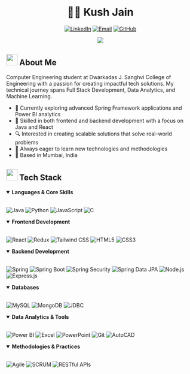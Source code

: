 # <div align="center">👨‍💻 Kush Jain</div>
<div align="center">
  <a href="https://www.linkedin.com/in/kush-jain-0a8910299/"><img src="https://img.shields.io/badge/LinkedIn-%230077B5.svg?style=for-the-badge&logo=linkedin&logoColor=white" alt="LinkedIn"></a>
  <a href="mailto:kushjjain@gmail.com"><img src="https://img.shields.io/badge/Email-D14836?style=for-the-badge&logo=gmail&logoColor=white" alt="Email"></a>
  <a href="https://github.com/kushjjain"><img src="https://img.shields.io/badge/GitHub-%23121011.svg?style=for-the-badge&logo=github&logoColor=white" alt="GitHub"></a>
</div>

<p align="center">
  <img src="https://readme-typing-svg.herokuapp.com/?lines=Full+Stack+Developer;Java+Developer;Data+Analytics+Enthusiast&font=Fira%20Code&center=true&width=440&height=45&color=f75c7e&vCenter=true&size=22">
</p>

## <img src="https://media.giphy.com/media/iY8CRBdQXODJSCERIr/giphy.gif" width="30px"> About Me 

Computer Engineering student at Dwarkadas J. Sanghvi College of Engineering with a passion for creating impactful tech solutions. My technical journey spans Full Stack Development, Data Analytics, and Machine Learning.

- 🌱 Currently exploring advanced Spring Framework applications and Power BI analytics
- 💼 Skilled in both frontend and backend development with a focus on Java and React
- 🔍 Interested in creating scalable solutions that solve real-world problems
- 🚀 Always eager to learn new technologies and methodologies
- 📍 Based in Mumbai, India

## <img src="https://media2.giphy.com/media/QssGEmpkyEOhBCb7e1/giphy.gif?cid=ecf05e47a0n3gi1bfqntqmob8g9aid1oyj2wr3ds3mg700bl&rid=giphy.gif" width="30px"> Tech Stack

<details open>
<summary><b>Languages & Core Skills</b></summary>
<br>
<p>
  <img src="https://img.shields.io/badge/Java-%23ED8B00.svg?style=for-the-badge&logo=openjdk&logoColor=white" alt="Java">
  <img src="https://img.shields.io/badge/Python-%233776AB.svg?style=for-the-badge&logo=python&logoColor=white" alt="Python">
  <img src="https://img.shields.io/badge/JavaScript-%23F7DF1E.svg?style=for-the-badge&logo=javascript&logoColor=black" alt="JavaScript">
  <img src="https://img.shields.io/badge/C-%2300599C.svg?style=for-the-badge&logo=c&logoColor=white" alt="C">
</p>
</details>

<details open>
<summary><b>Frontend Development</b></summary>
<br>
<p>
  <img src="https://img.shields.io/badge/React-%2320232a.svg?style=for-the-badge&logo=react&logoColor=%2361DAFB" alt="React">
  <img src="https://img.shields.io/badge/Redux-%23593d88.svg?style=for-the-badge&logo=redux&logoColor=white" alt="Redux">
  <img src="https://img.shields.io/badge/TailwindCSS-%2338B2AC.svg?style=for-the-badge&logo=tailwind-css&logoColor=white" alt="Tailwind CSS">
  <img src="https://img.shields.io/badge/HTML5-%23E34F26.svg?style=for-the-badge&logo=html5&logoColor=white" alt="HTML5">
  <img src="https://img.shields.io/badge/CSS3-%231572B6.svg?style=for-the-badge&logo=css3&logoColor=white" alt="CSS3">
</p>
</details>

<details open>
<summary><b>Backend Development</b></summary>
<br>
<p>
  <img src="https://img.shields.io/badge/Spring-%236DB33F.svg?style=for-the-badge&logo=spring&logoColor=white" alt="Spring">
  <img src="https://img.shields.io/badge/SpringBoot-%236DB33F.svg?style=for-the-badge&logo=springboot&logoColor=white" alt="Spring Boot">
  <img src="https://img.shields.io/badge/Spring_Security-6DB33F?style=for-the-badge&logo=spring&logoColor=white" alt="Spring Security">
  <img src="https://img.shields.io/badge/Spring_Data_JPA-6DB33F?style=for-the-badge&logo=spring&logoColor=white" alt="Spring Data JPA">
  <img src="https://img.shields.io/badge/Node.js-339933?style=for-the-badge&logo=nodedotjs&logoColor=white" alt="Node.js">
  <img src="https://img.shields.io/badge/Express.js-%23404d59.svg?style=for-the-badge&logo=express&logoColor=white" alt="Express.js">
</p>
</details>

<details open>
<summary><b>Databases</b></summary>
<br>
<p>
  <img src="https://img.shields.io/badge/MySQL-4479A1.svg?style=for-the-badge&logo=mysql&logoColor=white" alt="MySQL">
  <img src="https://img.shields.io/badge/MongoDB-%234ea94b.svg?style=for-the-badge&logo=mongodb&logoColor=white" alt="MongoDB">
  <img src="https://img.shields.io/badge/JDBC-007396?style=for-the-badge&logo=java&logoColor=white" alt="JDBC">
</p>
</details>

<details open>
<summary><b>Data Analytics & Tools</b></summary>
<br>
<p>
  <img src="https://img.shields.io/badge/PowerBI-F2C811?style=for-the-badge&logo=powerbi&logoColor=black" alt="Power BI">
  <img src="https://img.shields.io/badge/Excel-217346?style=for-the-badge&logo=microsoft-excel&logoColor=white" alt="Excel">
  <img src="https://img.shields.io/badge/PowerPoint-B7472A?style=for-the-badge&logo=microsoft-powerpoint&logoColor=white" alt="PowerPoint">
  <img src="https://img.shields.io/badge/Git-%23F05033.svg?style=for-the-badge&logo=git&logoColor=white" alt="Git"> 
  <img src="https://img.shields.io/badge/AutoCAD-E10B0B?style=for-the-badge&logo=autodesk&logoColor=white" alt="AutoCAD">
</p>
</details>

<details open>
<summary><b>Methodologies & Practices</b></summary>
<br>
<p>
  <img src="https://img.shields.io/badge/Agile-0052CC?style=for-the-badge&logo=agile&logoColor=white" alt="Agile">
  <img src="https://img.shields.io/badge/SCRUM-6DB33F?style=for-the-badge&logo=scrumalliance&logoColor=white" alt="SCRUM">
  <img src="https://img.shields.io/badge/RESTful_APIs-FF6C37?style=for-the-badge&logo=postman&logoColor=white" alt="RESTful APIs">
</p>
</details>

